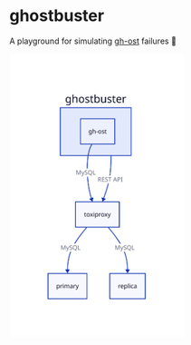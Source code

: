 # ghostbuster

A playground for simulating [gh-ost](https://github.com/github/gh-ost) failures :ghost:

<img src="ghostbuster.svg" height=500>

